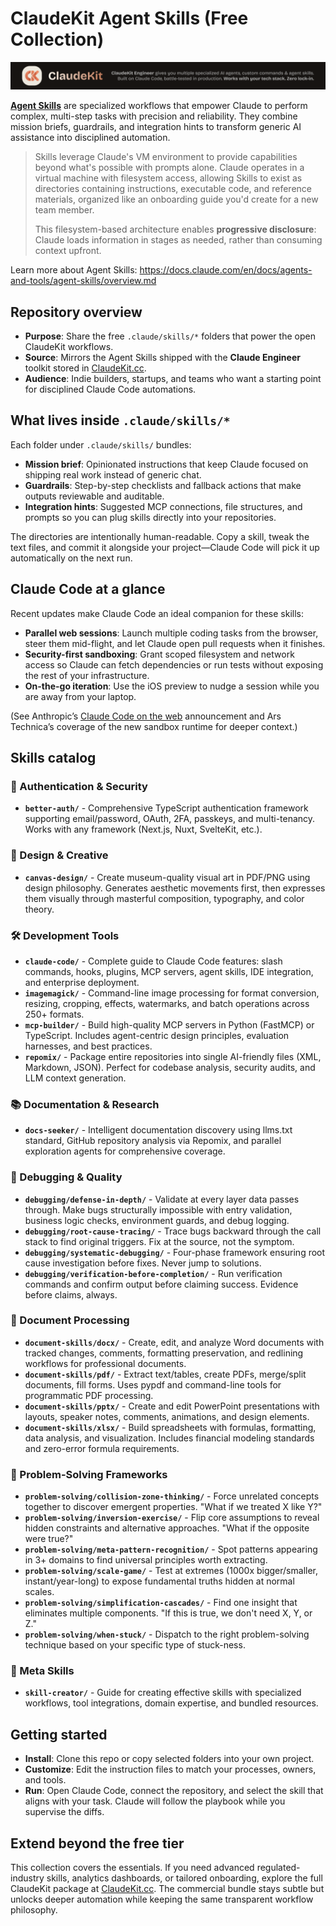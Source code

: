 # ClaudeKit Agent Skills (Free Collection)

[![ClaudeKit Agent Skills](./claudekit.png)](https://claudekit.cc)

[**Agent Skills**](https://docs.claude.com/en/docs/agents-and-tools/agent-skills/overview.md) are specialized workflows that empower Claude to perform complex, multi-step tasks with precision and reliability. They combine mission briefs, guardrails, and integration hints to transform generic AI assistance into disciplined automation.

> Skills leverage Claude's VM environment to provide capabilities beyond what's possible with prompts alone. Claude operates in a virtual machine with filesystem access, allowing Skills to exist as directories containing instructions, executable code, and reference materials, organized like an onboarding guide you'd create for a new team member.
> 
> This filesystem-based architecture enables **progressive disclosure**: Claude loads information in stages as needed, rather than consuming context upfront.

Learn more about Agent Skills: https://docs.claude.com/en/docs/agents-and-tools/agent-skills/overview.md

## Repository overview
- **Purpose**: Share the free `.claude/skills/*` folders that power the open ClaudeKit workflows.
- **Source**: Mirrors the Agent Skills shipped with the **Claude Engineer** toolkit stored in [ClaudeKit.cc](https://claudekit.cc).
- **Audience**: Indie builders, startups, and teams who want a starting point for disciplined Claude Code automations.

## What lives inside `.claude/skills/*`
Each folder under `.claude/skills/` bundles:
- **Mission brief**: Opinionated instructions that keep Claude focused on shipping real work instead of generic chat.
- **Guardrails**: Step-by-step checklists and fallback actions that make outputs reviewable and auditable.
- **Integration hints**: Suggested MCP connections, file structures, and prompts so you can plug skills directly into your repositories.

The directories are intentionally human-readable. Copy a skill, tweak the text files, and commit it alongside your project—Claude Code will pick it up automatically on the next run.

## Claude Code at a glance
Recent updates make Claude Code an ideal companion for these skills:
- **Parallel web sessions**: Launch multiple coding tasks from the browser, steer them mid-flight, and let Claude open pull requests when it finishes.
- **Security-first sandboxing**: Grant scoped filesystem and network access so Claude can fetch dependencies or run tests without exposing the rest of your infrastructure.
- **On-the-go iteration**: Use the iOS preview to nudge a session while you are away from your laptop.

(See Anthropic’s [Claude Code on the web](https://www.anthropic.com/news/claude-code-on-the-web) announcement and Ars Technica’s coverage of the new sandbox runtime for deeper context.)

## Skills catalog

### 🔐 Authentication & Security
- **`better-auth/`** - Comprehensive TypeScript authentication framework supporting email/password, OAuth, 2FA, passkeys, and multi-tenancy. Works with any framework (Next.js, Nuxt, SvelteKit, etc.).

### 🎨 Design & Creative
- **`canvas-design/`** - Create museum-quality visual art in PDF/PNG using design philosophy. Generates aesthetic movements first, then expresses them visually through masterful composition, typography, and color theory.

### 🛠️ Development Tools
- **`claude-code/`** - Complete guide to Claude Code features: slash commands, hooks, plugins, MCP servers, agent skills, IDE integration, and enterprise deployment.
- **`imagemagick/`** - Command-line image processing for format conversion, resizing, cropping, effects, watermarks, and batch operations across 250+ formats.
- **`mcp-builder/`** - Build high-quality MCP servers in Python (FastMCP) or TypeScript. Includes agent-centric design principles, evaluation harnesses, and best practices.
- **`repomix/`** - Package entire repositories into single AI-friendly files (XML, Markdown, JSON). Perfect for codebase analysis, security audits, and LLM context generation.

### 📚 Documentation & Research
- **`docs-seeker/`** - Intelligent documentation discovery using llms.txt standard, GitHub repository analysis via Repomix, and parallel exploration agents for comprehensive coverage.

### 🐛 Debugging & Quality
- **`debugging/defense-in-depth/`** - Validate at every layer data passes through. Make bugs structurally impossible with entry validation, business logic checks, environment guards, and debug logging.
- **`debugging/root-cause-tracing/`** - Trace bugs backward through the call stack to find original triggers. Fix at the source, not the symptom.
- **`debugging/systematic-debugging/`** - Four-phase framework ensuring root cause investigation before fixes. Never jump to solutions.
- **`debugging/verification-before-completion/`** - Run verification commands and confirm output before claiming success. Evidence before claims, always.

### 📄 Document Processing
- **`document-skills/docx/`** - Create, edit, and analyze Word documents with tracked changes, comments, formatting preservation, and redlining workflows for professional documents.
- **`document-skills/pdf/`** - Extract text/tables, create PDFs, merge/split documents, fill forms. Uses pypdf and command-line tools for programmatic PDF processing.
- **`document-skills/pptx/`** - Create and edit PowerPoint presentations with layouts, speaker notes, comments, animations, and design elements.
- **`document-skills/xlsx/`** - Build spreadsheets with formulas, formatting, data analysis, and visualization. Includes financial modeling standards and zero-error formula requirements.

### 🧠 Problem-Solving Frameworks
- **`problem-solving/collision-zone-thinking/`** - Force unrelated concepts together to discover emergent properties. "What if we treated X like Y?"
- **`problem-solving/inversion-exercise/`** - Flip core assumptions to reveal hidden constraints and alternative approaches. "What if the opposite were true?"
- **`problem-solving/meta-pattern-recognition/`** - Spot patterns appearing in 3+ domains to find universal principles worth extracting.
- **`problem-solving/scale-game/`** - Test at extremes (1000x bigger/smaller, instant/year-long) to expose fundamental truths hidden at normal scales.
- **`problem-solving/simplification-cascades/`** - Find one insight that eliminates multiple components. "If this is true, we don't need X, Y, or Z."
- **`problem-solving/when-stuck/`** - Dispatch to the right problem-solving technique based on your specific type of stuck-ness.

### 🔧 Meta Skills
- **`skill-creator/`** - Guide for creating effective skills with specialized workflows, tool integrations, domain expertise, and bundled resources.

## Getting started
- **Install**: Clone this repo or copy selected folders into your own project.
- **Customize**: Edit the instruction files to match your processes, owners, and tools.
- **Run**: Open Claude Code, connect the repository, and select the skill that aligns with your task. Claude will follow the playbook while you supervise the diffs.

## Extend beyond the free tier
This collection covers the essentials. If you need advanced regulated-industry skills, analytics dashboards, or tailored onboarding, explore the full ClaudeKit package at [ClaudeKit.cc](https://claudekit.cc). The commercial bundle stays subtle but unlocks deeper automation while keeping the same transparent workflow philosophy.
